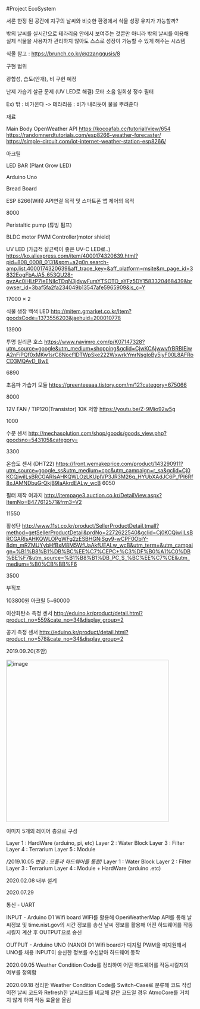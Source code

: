 #Project EcoSystem

서론
한정 된 공간에 지구의 날씨와 비슷한 환경에서 식물 성장 유지가 가능할까?

밖의 날씨를 실시간으로 테라리움 안에서 보여주는 것뿐만 아니라
밖의 날씨를 이용해 실제 식물을 사용자가 관리하지 않아도 스스로 성장이 가능할 수 있게 해주는 시스템

식물 참고 : https://brunch.co.kr/@zzanggusis/8

구현 범위

광합성, 습도(안개), 비 구현 예정

난제
가습기 살균 문제 (UV LED로 해결)
모터 소음
일회성 정수 필터

Ex) 밖 : 비가온다 -> 테라리움 : 비가 내리듯이 물을 뿌려준다


재료

Main Body
OpenWeather API
https://kocoafab.cc/tutorial/view/654
https://randomnerdtutorials.com/esp8266-weather-forecaster/
https://simple-circuit.com/iot-internet-weather-station-esp8266/

아크릴

LED BAR (Plant Grow LED)

Arduino Uno

Bread Board 

ESP 8266(Wifi) API연결 목적 및 스마트폰 앱 제어의 목적

8000

Peristaltic pump (튜빙 펌프)


BLDC motor PWM Controller(motor shield)

UV LED (가급적 살균력이 좋은 UV-C LED로..)
https://ko.aliexpress.com/item/4000174320639.html?pid=808_0008_0131&spm=a2g0n.search-amp.list.4000174320639&aff_trace_key=&aff_platform=msite&m_page_id=3832EogFbAJA5_653QU28-qvzAc0iHLtP7IeENlIcTDqN3jdvwFursYTSOTO_aYFz5DY1583320468439&browser_id=3baf5fa2fa234049b13547afe5965909&is_c=Y

17000 × 2

식물 생장 백색 LED
http://mitem.gmarket.co.kr/Item?goodsCode=1373556203&jaehuid=200010778

13900

투명 실리콘 호스
https://www.navimro.com/p/K07147328?utm_source=google&utm_medium=shopping&gclid=CjwKCAjwwvfrBRBIEiwA2nFiPQf0xMKw1srC8Nocf1DTWpSke222WxwrkYmrNsgloBy5iyF00L8AFRoCD3MQAvD_BwE

6890

초음파 가습기 모듈
https://greenteeaaa.tistory.com/m/12?category=675066

8000

12V FAN / TIP120(Transistor) 10K 저항
https://youtu.be/Z-9Mio92w5g

1000

수분 센서
http://mechasolution.com/shop/goods/goods_view.php?goodsno=543105&category=

3300

온습도 센서 (DHT22)
https://front.wemakeprice.com/product/143290911?utm_source=google_ss&utm_medium=cpc&utm_campaign=r_sa&gclid=Cj0KCQjwiILsBRCGARIsAHKQWLOzLKUpIVP3JR3M26q_HYUbXAdJC6P_fPI6Rf8xJAMNDbuGrQkjB9IaAkrdEALw_wcB
6050

필터 제작
여과지
http://itempage3.auction.co.kr/DetailView.aspx?ItemNo=B477612571&frm3=V2

11550

활성탄
http://www.11st.co.kr/product/SellerProductDetail.tmall?method=getSellerProductDetail&prdNo=2272622540&gclid=Cj0KCQjwiILsBRCGARIsAHKQWLOPgWFg2zESBHGNiSgy9-wCPF0OblY-8dm_mRZMUYybHfBxM8M5WfUaAkfUEALw_wcB&utm_term=&utm_campaign=%B1%B8%B1%DB%BC%EE%C7%CEPC+%C3%DF%B0%A1%C0%DB%BE%F7&utm_source=%B1%B8%B1%DB_PC_S_%BC%EE%C7%CE&utm_medium=%B0%CB%BB%F6

3500

부직포


103800원
아크릴 5~60000



이산화탄소 측정 센서
http://eduino.kr/product/detail.html?product_no=559&cate_no=34&display_group=2

공기 측정 센서
http://eduino.kr/product/detail.html?product_no=578&cate_no=34&display_group=2

2019.09.20(초안)

<img width="436" alt="image" src="https://user-images.githubusercontent.com/11683617/232244705-eec2ca2a-5ba2-4fc0-a04e-9f75bf1e74da.png">


이미지 5개의 레이어 층으로 구성

Layer 1 : HardWare (arduino, pi, etc)
Layer 2 : Water Block
Layer 3 : Filter
Layer 4 : Terrarium
Layer 5 : Module

/2019.10.05 *변경 : 모듈과 하드웨어를 통합*/
Layer 1 : Water Block
Layer 2 : Filter
Layer 3 : Terrarium
Layer 4 : Module + HardWare (arduino .etc)

2020.02.08
내부 설계

2020.07.29

통신 - UART

INPUT - Arduino D1 Wifi board
WIFI를 활용해 OpenWeatherMap API를 통해 날씨정보 및 time.nist.gov의 시간 정보를 송신
날씨 정보를 활용해 어떤 하드웨어를 작동시킬지 계산 후 OUTPUT으로 송신

OUTPUT - Arduino UNO (NANO)
D1 Wifi board가 디지털 PWM을 미지원해서 UNO를 채용
INPUT이 송신한 정보를 수신받아 하드웨어 동작



2020.09.05
Weather Condition Code를 정리하여 어떤 하드웨어를 작동시킬지의 여부를 정의함

2020.09.18
정리한 Weather Condition Code를 Switch-Case로 분류해 코드 작성
이전 날씨 코드와 Refresh한 날씨코드를 비교해 같은 코드일 경우 AtmoCore를 거치지 않게 하여 작동 효율을 올림
